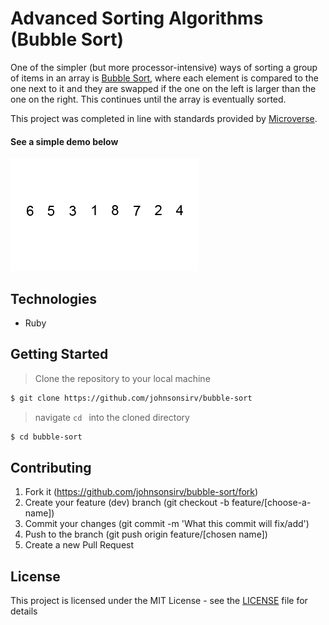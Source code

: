 # Advanced Sorting Algorithms (Bubble Sort)
One of the simpler (but more processor-intensive) ways of sorting a group of items in an array is [Bubble Sort](https://en.wikipedia.org/wiki/Bubble_sort), 
where each element is compared to the one next to it and they are swapped if the one on the left is larger than the one on the right. 
This continues until the array is eventually sorted. 

This project was completed in line with standards provided by [Microverse](https://www.microverse.org/ "The Global School for Remote Software Developers!").

#### See a simple demo below

![Demo](https://github.com/johnsonsirv/bubble-sort/blob/dev/bubble-sort-example.gif)

## Technologies

- Ruby

## Getting Started

> Clone the repository to your local machine

```sh
$ git clone https://github.com/johnsonsirv/bubble-sort
```

> navigate ```cd ``` into the cloned directory

```sh
$ cd bubble-sort
```

## Contributing

1. Fork it (https://github.com/johnsonsirv/bubble-sort/fork)
2. Create your feature (dev) branch (git checkout -b feature/[choose-a-name])
3. Commit your changes (git commit -m 'What this commit will fix/add')
4. Push to the branch (git push origin feature/[chosen name])
5. Create a new Pull Request

## License

This project is licensed under the MIT License - see the [LICENSE](./LICENSE.md) file for details
